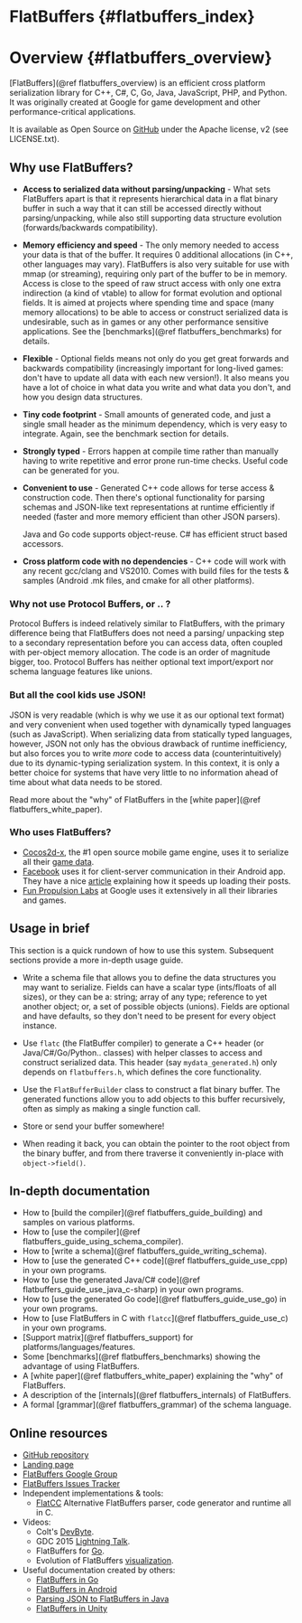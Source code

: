 FlatBuffers    {#flatbuffers_index}
===========

# Overview {#flatbuffers_overview}

[FlatBuffers](@ref flatbuffers_overview) is an efficient cross platform
serialization library for C++, C#, C, Go, Java, JavaScript, PHP, and Python.
It was originally created at Google for game development and other
performance-critical applications.

It is available as Open Source on [GitHub](http://github.com/google/flatbuffers)
under the Apache license, v2 (see LICENSE.txt).

## Why use FlatBuffers?

-   **Access to serialized data without parsing/unpacking** - What sets
    FlatBuffers apart is that it represents hierarchical data in a flat
    binary buffer in such a way that it can still be accessed directly
    without parsing/unpacking, while also still supporting data
    structure evolution (forwards/backwards compatibility).

-   **Memory efficiency and speed** - The only memory needed to access
    your data is that of the buffer. It requires 0 additional allocations
    (in C++, other languages may vary). FlatBuffers is also very
    suitable for use with mmap (or streaming), requiring only part of the
    buffer to be in memory. Access is close to the speed of raw
    struct access with only one extra indirection (a kind of vtable) to
    allow for format evolution and optional fields. It is aimed at
    projects where spending time and space (many memory allocations) to
    be able to access or construct serialized data is undesirable, such
    as in games or any other performance sensitive applications. See the
    [benchmarks](@ref flatbuffers_benchmarks) for details.

-   **Flexible** - Optional fields means not only do you get great
    forwards and backwards compatibility (increasingly important for
    long-lived games: don't have to update all data with each new
    version!). It also means you have a lot of choice in what data you
    write and what data you don't, and how you design data structures.

-   **Tiny code footprint** - Small amounts of generated code, and just
    a single small header as the minimum dependency, which is very easy
    to integrate. Again, see the benchmark section for details.

-   **Strongly typed** - Errors happen at compile time rather than
    manually having to write repetitive and error prone run-time checks.
    Useful code can be generated for you.

-   **Convenient to use** - Generated C++ code allows for terse access
    & construction code. Then there's optional functionality for parsing
    schemas and JSON-like text representations at runtime efficiently if
    needed (faster and more memory efficient than other JSON
    parsers).

    Java and Go code supports object-reuse. C# has efficient struct based
    accessors.

-   **Cross platform code with no dependencies** - C++ code will work
    with any recent gcc/clang and VS2010. Comes with build files for the tests &
    samples (Android .mk files, and cmake for all other platforms).

### Why not use Protocol Buffers, or .. ?

Protocol Buffers is indeed relatively similar to FlatBuffers,
with the primary difference being that FlatBuffers does not need a parsing/
unpacking step to a secondary representation before you can
access data, often coupled with per-object memory allocation. The code
is an order of magnitude bigger, too. Protocol Buffers has neither optional
text import/export nor schema language features like unions.

### But all the cool kids use JSON!

JSON is very readable (which is why we use it as our optional text
format) and very convenient when used together with dynamically typed
languages (such as JavaScript). When serializing data from statically
typed languages, however, JSON not only has the obvious drawback of runtime
inefficiency, but also forces you to write *more* code to access data
(counterintuitively) due to its dynamic-typing serialization system.
In this context, it is only a better choice for systems that have very
little to no information ahead of time about what data needs to be stored.

Read more about the "why" of FlatBuffers in the
[white paper](@ref flatbuffers_white_paper).

### Who uses FlatBuffers?
-   [Cocos2d-x](http://www.cocos2d-x.org/), the #1 open source mobile game
    engine, uses it to serialize all their
    [game data](http://www.cocos2d-x.org/reference/native-cpp/V3.5/d7/d2d/namespaceflatbuffers.html).
-   [Facebook](http://facebook.com/) uses it for client-server communication in
    their Android app. They have a nice
    [article](https://code.facebook.com/posts/872547912839369/improving-facebook-s-performance-on-android-with-flatbuffers/)
    explaining how it speeds up loading their posts.
-   [Fun Propulsion Labs](https://developers.google.com/games/#Tools)
    at Google uses it extensively in all their libraries and games.

## Usage in brief

This section is a quick rundown of how to use this system. Subsequent
sections provide a more in-depth usage guide.

-   Write a schema file that allows you to define the data structures
    you may want to serialize. Fields can have a scalar type
    (ints/floats of all sizes), or they can be a: string; array of any type;
    reference to yet another object; or, a set of possible objects (unions).
    Fields are optional and have defaults, so they don't need to be
    present for every object instance.

-   Use `flatc` (the FlatBuffer compiler) to generate a C++ header (or
    Java/C#/Go/Python.. classes) with helper classes to access and construct
    serialized data. This header (say `mydata_generated.h`) only depends on
    `flatbuffers.h`, which defines the core functionality.

-   Use the `FlatBufferBuilder` class to construct a flat binary buffer.
    The generated functions allow you to add objects to this
    buffer recursively, often as simply as making a single function call.

-   Store or send your buffer somewhere!

-   When reading it back, you can obtain the pointer to the root object
    from the binary buffer, and from there traverse it conveniently
    in-place with `object->field()`.

## In-depth documentation

-   How to [build the compiler](@ref flatbuffers_guide_building) and samples on
    various platforms.
-   How to [use the compiler](@ref flatbuffers_guide_using_schema_compiler).
-   How to [write a schema](@ref flatbuffers_guide_writing_schema).
-   How to [use the generated C++ code](@ref flatbuffers_guide_use_cpp) in your
    own programs.
-   How to [use the generated Java/C# code](@ref flatbuffers_guide_use_java_c-sharp)
    in your own programs.
-   How to [use the generated Go code](@ref flatbuffers_guide_use_go) in your
    own programs.
-   How to [use FlatBuffers in C with `flatcc`](@ref flatbuffers_guide_use_c) in your
    own programs.
-   [Support matrix](@ref flatbuffers_support) for platforms/languages/features.
-   Some [benchmarks](@ref flatbuffers_benchmarks) showing the advantage of
    using FlatBuffers.
-   A [white paper](@ref flatbuffers_white_paper) explaining the "why" of
    FlatBuffers.
-   A description of the [internals](@ref flatbuffers_internals) of FlatBuffers.
-   A formal [grammar](@ref flatbuffers_grammar) of the schema language.

## Online resources

-   [GitHub repository](http://github.com/google/flatbuffers)
-   [Landing page](http://google.github.io/flatbuffers)
-   [FlatBuffers Google Group](http://group.google.com/group/flatbuffers)
-   [FlatBuffers Issues Tracker](http://github.com/google/flatbuffers/issues)
-   Independent implementations & tools:
    - [FlatCC](https://github.com/dvidelabs/flatcc) Alternative FlatBuffers
      parser, code generator and runtime all in C.
-   Videos:
    - Colt's [DevByte](https://www.youtube.com/watch?v=iQTxMkSJ1dQ).
    - GDC 2015 [Lightning Talk](https://www.youtube.com/watch?v=olmL1fUnQAQ).
    - FlatBuffers for [Go](https://www.youtube.com/watch?v=-BPVId_lA5w).
    - Evolution of FlatBuffers
      [visualization](https://www.youtube.com/watch?v=a0QE0xS8rKM).
-   Useful documentation created by others:
    - [FlatBuffers in Go](https://rwinslow.com/tags/flatbuffers/)
    - [FlatBuffers in Android](http://frogermcs.github.io/flatbuffers-in-android-introdution/)
    - [Parsing JSON to FlatBuffers in Java](http://frogermcs.github.io/json-parsing-with-flatbuffers-in-android/)
    - [FlatBuffers in Unity](http://exiin.com/blog/flatbuffers-for-unity-sample-code/)

